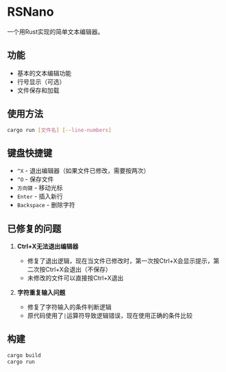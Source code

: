 # RSNano

一个用Rust实现的简单文本编辑器。

## 功能

- 基本的文本编辑功能
- 行号显示（可选）
- 文件保存和加载

## 使用方法

```bash
cargo run [文件名] [--line-numbers]
```

## 键盘快捷键

- `^X` - 退出编辑器（如果文件已修改，需要按两次）
- `^O` - 保存文件
- `方向键` - 移动光标
- `Enter` - 插入新行
- `Backspace` - 删除字符

## 已修复的问题

1. **Ctrl+X无法退出编辑器**
   - 修复了退出逻辑，现在当文件已修改时，第一次按Ctrl+X会显示提示，第二次按Ctrl+X会退出（不保存）
   - 未修改的文件可以直接按Ctrl+X退出

2. **字符重复输入问题**
   - 修复了字符输入的条件判断逻辑
   - 原代码使用了`|`运算符导致逻辑错误，现在使用正确的条件比较

## 构建

```bash
cargo build
cargo run
```
